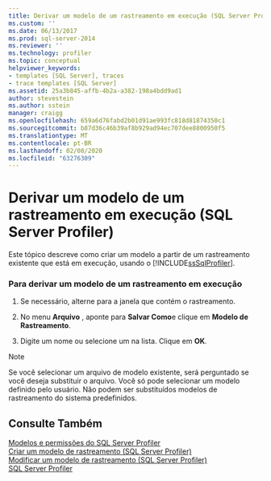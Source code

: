 ```yaml
---
title: Derivar um modelo de um rastreamento em execução (SQL Server Profiler) | Microsoft Docs
ms.custom: ''
ms.date: 06/13/2017
ms.prod: sql-server-2014
ms.reviewer: ''
ms.technology: profiler
ms.topic: conceptual
helpviewer_keywords:
- templates [SQL Server], traces
- trace templates [SQL Server]
ms.assetid: 25a3b845-affb-4b2a-a382-198a4bdd9ad1
author: stevestein
ms.author: sstein
manager: craigg
ms.openlocfilehash: 659a6d76fabd2b01d91ae993fc818d81874350c1
ms.sourcegitcommit: b87d36c46b39af8b929ad94ec707dee8800950f5
ms.translationtype: MT
ms.contentlocale: pt-BR
ms.lasthandoff: 02/08/2020
ms.locfileid: "63276309"
---
```

# <a name="derive-a-template-from-a-running-trace-sql-server-profiler"></a>Derivar um modelo de um rastreamento em execução (SQL Server Profiler)
  Este tópico descreve como criar um modelo a partir de um rastreamento existente que está em execução, usando o [!INCLUDE[ssSqlProfiler](../../includes/sssqlprofiler-md.md)].  
  
### <a name="to-derive-a-template-from-a-running-trace"></a>Para derivar um modelo de um rastreamento em execução  
  
1.  Se necessário, alterne para a janela que contém o rastreamento.  
  
2.  No menu **Arquivo** , aponte para **Salvar Como**e clique em **Modelo de Rastreamento**.  
  
3.  Digite um nome ou selecione um na lista. Clique em **OK**.  
  
> [!NOTE]  
>  Se você selecionar um arquivo de modelo existente, será perguntado se você deseja substituir o arquivo. Você só pode selecionar um modelo definido pelo usuário. Não podem ser substituídos modelos de rastreamento do sistema predefinidos.  
  
## <a name="see-also"></a>Consulte Também  
 [Modelos e permissões do SQL Server Profiler](sql-server-profiler-templates-and-permissions.md)   
 [Criar um modelo de rastreamento &#40;SQL Server Profiler&#41;](create-a-trace-template-sql-server-profiler.md)   
 [Modificar um modelo de rastreamento &#40;SQL Server Profiler&#41;](../../database-engine/modify-a-trace-template-sql-server-profiler.md)   
 [SQL Server Profiler](sql-server-profiler.md)  
  
  
